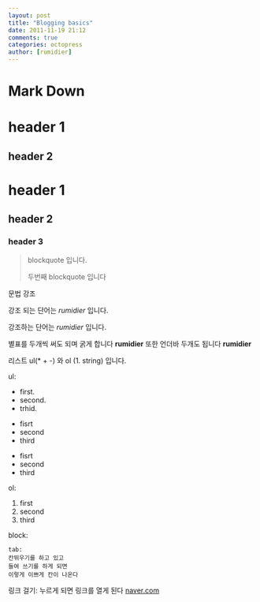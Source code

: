 ```yaml
---
layout: post
title: "Blogging basics"
date: 2011-11-19 21:12
comments: true
categories: octopress
author: [rumidier]
---
```


Mark Down
=========

header 1
==========

header 2
-----------

# header 1
## header 2
### header 3

> blockquote 입니다.
>
> 두번째 blockquote 입니다

문법 강조

강조 되는 단어는 *rumidier* 입니다.

강조하는 단어는 _rumidier_ 입니다.

별표를 두개씩 써도 되며 굵게 합니다 **rumidier**
또한 언더바 두개도 됩니다 __rumidier__

리스트 ul(* + -) 와 ol (1. string) 입니다.

ul:

* first.
* second.
* trhid.
+ fisrt
+ second
+ third
- fisrt
- second
- third

ol:
1. first
2. second
3. third

block:

    tab:
    칸뛰우기를 하고 있고
    들여 쓰기를 하게 되면
    이렇게 이쁘게 칸이 나온다

링크 걸기:
누르게 되면 링크를 열게 된다 [naver.com](http://naver.com)
